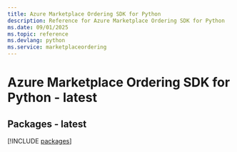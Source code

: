 ```yaml
---
title: Azure Marketplace Ordering SDK for Python
description: Reference for Azure Marketplace Ordering SDK for Python
ms.date: 09/01/2025
ms.topic: reference
ms.devlang: python
ms.service: marketplaceordering
---
```

# Azure Marketplace Ordering SDK for Python - latest
## Packages - latest
[!INCLUDE [packages](marketplace-ordering-index.md)]